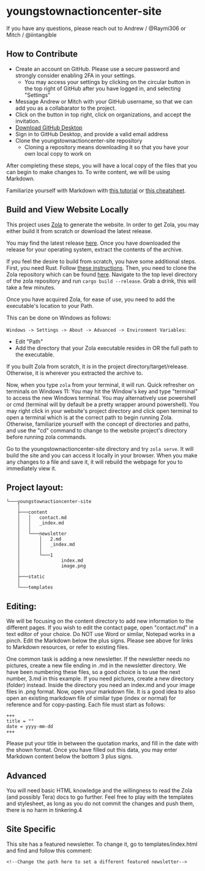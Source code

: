 # youngstownactioncenter-site

If you have any questions, please reach out to Andrew / @Raymi306 or Mitch / @iintangible

## How to Contribute

- Create an account on GitHub. Please use a secure password and strongly consider enabling 2FA in your settings.
  - You may access your settings by clicking on the circular button in the top right of GitHub after you have logged in, and selecting "Settings"
- Message Andrew or Mitch with your GitHub username, so that we can add you as a collabarator to the project.
- Click on the button in top right, click on organizations, and accept the invitation.
- [Download GitHub Desktop](https://desktop.github.com/)
- Sign in to GitHub Desktop, and provide a valid email address
- Clone the youngstownactioncenter-site repository
  - Cloning a repository means downloading it so that you have your own local copy to work on

After completing these steps, you will have a local copy of the files that you can begin to make changes to.
To write content, we will be using Markdown.

Familiarize yourself with Markdown with [this tutorial](https://www.markdowntutorial.com/) or [this cheatsheet](https://www.markdownguide.org/cheat-sheet/).

## Build and View Website Locally

This project uses [Zola](https://www.getzola.org/) to generate the website.
In order to get Zola, you may either build it from scratch or download the latest release.

You may find the latest release [here](https://github.com/getzola/zola/releases).
Once you have downloaded the release for your operating system, extract the contents of the archive.

If you feel the desire to build from scratch, you have some additional steps.
First, you need Rust. Follow [these instructions](https://www.rust-lang.org/learn/get-started).
Then, you need to clone the Zola repository which can be found [here](https://github.com/getzola/zola).
Navigate to the top level directory of the zola repository and run `cargo build --release`.
Grab a drink, this will take a few minutes.

Once you have acquired Zola, for ease of use, you need to add the executable's location to your Path.

This can be done on Windows as follows:

`Windows -> Settings -> About -> Advanced -> Environment Variables`:

- Edit "Path"
- Add the directory that your Zola executable resides in OR the full path to the executable.

If you built Zola from scratch, it is in the project directory/target/release.
Otherwise, it is wherever you extracted the archive to.

Now, when you type `zola` from your terminal, it will run.
Quick refresher on terminals on Windows 11:
You may hit the Window's key and type "terminal" to access the new Windows terminal.
You may alternatively use powershell or cmd (terminal will by default be a pretty wrapper around powershell).
You may right click in your website's project directory and click open terminal to open a terminal which is at the correct path to begin running Zola.
Otherwise, familiarize yourself with the concept of directories and paths, and use the "cd" command to change to the website project's directory before running zola commands.

Go to the youngstownactioncenter-site directory and try `zola serve`.
It will build the site and you can access it locally in your browser.
When you make any changes to a file and save it, it will rebuild the webpage for you to immediately view it.

## Project layout:

```
└───youngstownactioncenter-site
    │
    ├───content
    │   │   contact.md
    │   │   _index.md
    │   │
    │   └───newsletter
    │       │   2.md
    │       │   _index.md
    │       │
    │       └───1
    │               index.md
    │               image.png
    │
    ├───static
    │
    └───templates
```

## Editing:

We will be focusing on the content directory to add new information to the different pages.
If you wish to edit the contact page, open "contact.md" in a text editor of your choice.
Do NOT use Word or similar, Notepad works in a pinch.
Edit the Markdown below the plus signs.
Please see above for links to Markdown resources, or refer to existing files.


One common task is adding a new newsletter.
If the newsletter needs no pictures, create a new file ending in .md in the newsletter directory.
We have been numbering these files, so a good choice is to use the next number, 3.md in this example.
If you need pictures, create a new directory (folder) instead.
Inside the directory you need an index.md and your image files in .png format.
Now, open your markdown file. It is a good idea to also open an existing markdown file of similar type (index or normal) for reference and for copy-pasting.
Each file must start as follows:
```
+++
title = ""
date = yyyy-mm-dd
+++
```
Please put your title in between the quotation marks, and fill in the date with the shown format.
Once you have filled out this data, you may enter Markdown content below the bottom 3 plus signs.

## Advanced

You will need basic HTML knowledge and the willingness to read the Zola (and possibly Tera) docs to go further.
Feel free to play with the templates and stylesheet, as long as you do not commit the changes and push them, there is no harm in tinkering.4

## Site Specific
This site has a featured newsletter.
To change it, go to templates/index.html and find and follow this comment:
```
<!--Change the path here to set a different featured newsletter-->
```
